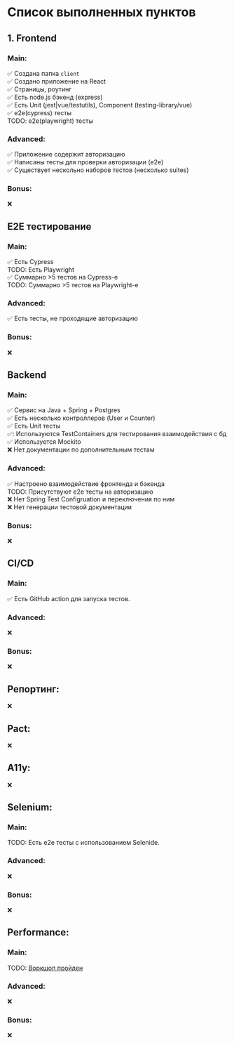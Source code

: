 # Список выполненных пунктов

## 1. Frontend

### Main:
✅ Создана папка `client`  
✅ Создано приложение на React  
✅ Страницы, роутинг  
✅ Есть node.js бэкенд (express)  
✅ Есть Unit (jest|vue/testutils), Component (testing-library/vue)  
✅ e2e(cypress) тесты  
TODO: e2e(playwright) тесты  

### Advanced:
✅ Приложение содержит авторизацию  
✅ Написаны тесты для проверки авторизации (e2e)  
✅ Существует нескольно наборов тестов (несколько suites)  

### Bonus:
❌

## Е2Е тестирование

### Main:  
✅ Есть Cypress  
TODO: Есть Playwright  
✅ Суммарно >5 тестов на Cypress-е  
TODO: Суммарно >5 тестов на Playwright-е  

### Advanced:
✅ Есть тесты, не проходящие авторизацию  

### Bonus:
❌

## Backend

### Main:
✅ Сервис на Java + Spring + Postgres  
✅ Есть несколько контроллеров (User и Counter)  
✅ Есть Unit тесты  
✅: Используются TestContainers для тестирования взаимодействия с бд  
✅ Используется Mockito  
❌ Нет документации по дополнительным тестам  

### Advanced:
✅ Настроено взаимодействие фронтенда и бэкенда   
TODO: Присутствуют е2е тесты на авторизацию  
❌ Нет Spring Test Configruation и переключения по ним  
❌ Нет генерации тестовой документации  

### Bonus:
❌

## CI/CD

### Main:
✅ Есть GitHub action для запуска тестов.

### Advanced:
❌

### Bonus:
❌

## Репортинг:
❌

## Pact:
❌

## A11y:
❌

## Selenium:

### Main:
TODO: Есть e2e тесты с использованием Selenide.  

### Advanced:
❌

### Bonus:
❌

## Performance:

### Main:
TODO: [Воркшоп пройден](https://gitlab.com/tinkoff-performance-workshop-knisht)  

### Advanced:
❌

### Bonus:
❌